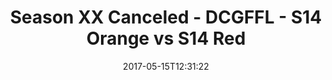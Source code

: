---
title: Season XX Canceled - DCGFFL - S14 Orange vs S14 Red
teams-score:
- team: _teams/s14-orange.md
  score: 30
- team: _teams/s14-red.md
  score: 32
mvp: ''
game-ball: ''
sportsperson: ''
season: 14
week: 0
date: '2017-05-15T12:31:22'
pageid: season-14-playoffs-may-14-2017-5101-vs-5103
---